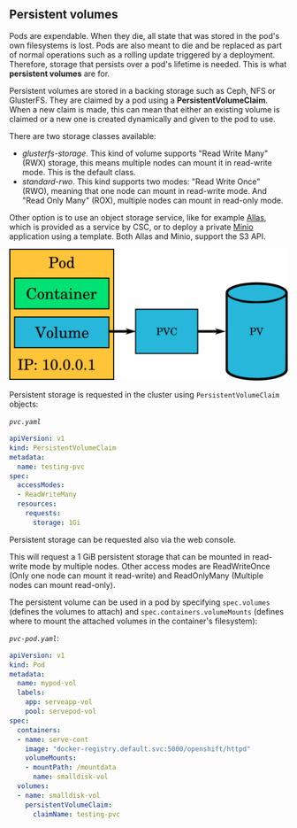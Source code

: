 
## Persistent volumes

Pods are expendable. When they die, all state that was stored in the pod's
own filesystems is lost. Pods are also meant to die and be replaced as part of
normal operations such as a rolling update triggered by a deployment. Therefore,
storage that persists over a pod's lifetime is needed. This is what **persistent volumes** are for.

Persistent volumes are stored in a backing storage such as Ceph, NFS or
GlusterFS. They are claimed by a pod using a **PersistentVolumeClaim**. When a
new claim is made, this can mean that either an existing volume is claimed or a
new one is created dynamically and given to the pod to use.

There are two storage classes available:

 * *glusterfs-storage*. This kind of volume supports "Read Write Many" (RWX) storage, this means multiple nodes can mount it in read-write mode. This is the default class.
 * *standard-rwo*. This kind supports two modes: "Read Write Once" (RWO), meaning that one node can mount in read-write mode. And "Read Only Many" (ROX), multiple nodes can mount in read-only mode.

Other option is to use an object storage service, like for example [Allas](../../../../data/Allas/), which is provided as a service by CSC, or to deploy a private [Minio](../../template-docs/#minio) application using a template. Both Allas and Minio, support the S3 API.

![PersistentVolumeClaim](img/persistentvolumeclaim.png)


Persistent storage is requested in the cluster using `PersistentVolumeClaim` objects:

*`pvc.yaml`*

```yaml
apiVersion: v1
kind: PersistentVolumeClaim
metadata:
  name: testing-pvc
spec:
  accessModes:
  - ReadWriteMany
  resources:
    requests:
      storage: 1Gi
```

Persistent storage can be requested also via the web console.

This will request a 1 GiB persistent storage that can be mounted in read-write
mode by multiple nodes. Other access modes are ReadWriteOnce (Only one node can mount it read-write) and ReadOnlyMany (Multiple nodes can mount read-only).

The persistent volume can be used in a pod by specifying `spec.volumes`
(defines the volumes to attach) and `spec.containers.volumeMounts` (defines where
to mount the attached volumes in the container's filesystem):

*`pvc-pod.yaml`*:

```yaml
apiVersion: v1
kind: Pod
metadata:
  name: mypod-vol
  labels:
    app: serveapp-vol
    pool: servepod-vol
spec:
  containers:
  - name: serve-cont
    image: "docker-registry.default.svc:5000/openshift/httpd"
    volumeMounts:
    - mountPath: /mountdata
      name: smalldisk-vol
  volumes:
  - name: smalldisk-vol
    persistentVolumeClaim:
      claimName: testing-pvc
```
